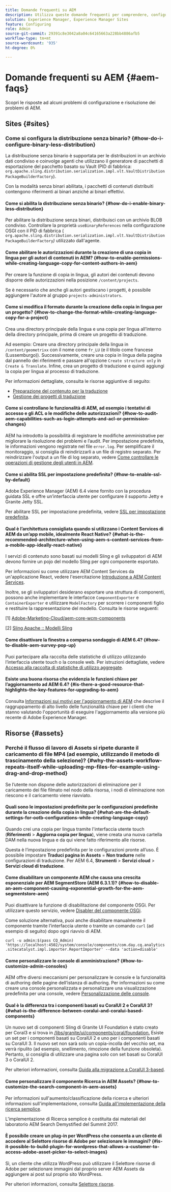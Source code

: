 ```yaml
---
title: Domande frequenti su AEM
description: Utilizza queste domande frequenti per comprendere, configurare e risolvere i problemi relativi ai flussi di lavoro o ai problemi più comuni in AEM.
solution: Experience Manager, Experience Manager Sites
feature: Configuring
role: Admin
source-git-commit: 29391c8e3042a8a04c64165663a228bb4886afb5
workflow-type: tm+mt
source-wordcount: '935'
ht-degree: 0%

---
```


# Domande frequenti su AEM {#aem-faqs}

Scopri le risposte ad alcuni problemi di configurazione e risoluzione dei problemi di AEM.

## Sites {#sites}

### Come si configura la distribuzione senza binario? {#how-do-i-configure-binary-less-distribution}

La distribuzione senza binario è supportata per le distribuzioni in un archivio dati condiviso e coinvolge agenti che utilizzano il generatore di pacchetti di esportazione del pacchetto basato su Vault (PID di fabbrica: `org.apache.sling.distribution.serialization.impl.vlt.VaultDistributionPackageBuilderFactory`).

Con la modalità senza binari abilitata, i pacchetti di contenuti distribuiti contengono riferimenti ai binari anziché ai binari effettivi.

#### Come si abilita la distribuzione senza binario? {#how-do-i-enable-binary-less-distribution}

Per abilitare la distribuzione senza binari, distribuisci con un archivio BLOB condiviso.
Controllare la proprietà `useBinaryReferences` nella configurazione OSGI con il PID di fabbrica ( `org.apache.sling.distribution.serialization.impl.vlt.VaultDistributionPackageBuilderFactory`*)* utilizzato dall&#39;agente.

#### Come abilitare le autorizzazioni durante la creazione di una copia in lingua per gli autori di contenuti in AEM? {#how-to-enable-permissions-while-creating-language-copy-for-content-authors-in-aem}

Per creare la funzione di copia in lingua, gli autori dei contenuti devono disporre delle autorizzazioni nella posizione `/content/projects`.

Se è necessario che anche gli autori gestiscano i progetti, è possibile aggiungere l&#39;autore al gruppo `projects-administrators`.

#### Come si modifica il formato durante la creazione della copia in lingua per un progetto? {#how-to-change-the-format-while-creating-language-copy-for-a-project}

Crea una directory principale della lingua e una copia per lingua all’interno della directory principale, prima di creare un progetto di traduzione.

Ad esempio:
Creare una directory principale della lingua in `/content/geometrixx` con il nome come `fr_LU` (e il titolo come francese (Lussemburgo)). Successivamente, creare una copia in lingua della pagina dal pannello dei riferimenti e passare all&#39;opzione `Create structure only` in `Create & Translate`. Infine, crea un progetto di traduzione e quindi aggiungi la copia per lingua al processo di traduzione.

Per informazioni dettagliate, consulta le risorse aggiuntive di seguito:

* [Preparazione del contenuto per la traduzione](/help/sites-administering/tc-prep.md)
* [Gestione dei progetti di traduzione](/help/sites-administering/tc-manage.md)

#### Come si controllano le funzionalità di AEM, ad esempio i tentativi di accesso e gli ACL o le modifiche delle autorizzazioni? {#how-to-audit-aem-capabilities-such-as-login-attempts-and-acl-or-permission-changes}

AEM ha introdotto la possibilità di registrare le modifiche amministrative per migliorare la risoluzione dei problemi e l’audit. Per impostazione predefinita, le informazioni vengono registrate nel file `error.log`. Per semplificare il monitoraggio, si consiglia di reindirizzarli a un file di registro separato.
Per reindirizzare l&#39;output a un file di log separato, vedere [Come controllare le operazioni di gestione degli utenti in AEM](/help/sites-administering/audit-user-management-operations.md).

#### Come si abilita SSL per impostazione predefinita? {#how-to-enable-ssl-by-default}

Adobe Experience Manager (AEM) 6.4 viene fornito con la procedura guidata SSL e offre un’interfaccia utente per configurare il supporto Jetty e Granite Jetty SSL.

Per abilitare SSL per impostazione predefinita, vedere [SSL per impostazione predefinita](/help/sites-administering/ssl-by-default.md).

#### Qual è l’architettura consigliata quando si utilizzano i Content Services di AEM da un’app mobile, idealmente React Native? {#what-is-the-recommended-architecture-when-using-aem-s-content-services-from-a-mobile-app-ideally-react-native}

I servizi di contenuto sono basati sui modelli Sling e gli sviluppatori di AEM devono fornire un pojo del modello Sling per ogni componente esportato.

Per informazioni su come utilizzare AEM Content Services da un&#39;applicazione React, vedere l&#39;esercitazione [Introduzione a AEM Content Services](https://helpx.adobe.com/experience-manager/kt/sites/using/content-services-tutorial-use.html).

Inoltre, se gli sviluppatori desiderano esportare una struttura di componenti, possono anche implementare le interfacce `ComponentExporter` e `ContainerExporter` e utilizzare `ModelFactory` per scorrere i componenti figlio e restituire la rappresentazione del modello. Consulta le risorse seguenti:

[1] [Adobe-Marketing-Cloud/aem-core-wcm-components](https://github.com/Adobe-Marketing-Cloud/aem-core-wcm-components/blob/master/bundles/core/src/main/java/com/adobe/cq/wcm/core/components/internal/models/v1/PageImpl.java#L245)

[2] [Sling Apache :: Modelli Sling](https://sling.apache.org/documentation/bundles/models.html)

#### Come disattivare la finestra a comparsa sondaggio di AEM 6.4? {#how-to-disable-aem-survey-pop-up}

Puoi partecipare alla raccolta delle statistiche di utilizzo utilizzando l’interfaccia utente touch o la console web. Per istruzioni dettagliate, vedere [Accesso alla raccolta di statistiche di utilizzo aggregate](/help/sites-deploying/opt-in-aggregated-usage-statistics.md).

#### Esiste una buona risorsa che evidenzia le funzioni chiave per l’aggiornamento ad AEM 6.4? {#is-there-a-good-resource-that-highlights-the-key-features-for-upgrading-to-aem}

Consulta [Informazioni sui motivi per l&#39;aggiornamento di AEM](https://helpx.adobe.com/experience-manager/kt/platform-repository/using/upgrade-aem-article-understand.html) che descrive il raggruppamento di alto livello delle funzionalità chiave per i clienti che stanno valutando l&#39;opportunità di eseguire l&#39;aggiornamento alla versione più recente di Adobe Experience Manager.

## Risorse {#assets}

### Perché il flusso di lavoro di Assets si ripete durante il caricamento di file MP4 (ad esempio, utilizzando il metodo di trascinamento della selezione)? {#why-the-assets-workflow-repeats-itself-while-uploading-mp-files-for-example-using-drag-and-drop-method}

Se l’utente non dispone delle autorizzazioni di eliminazione per il caricamento dei file filmato nel nodo della risorsa, i nodi di eliminazione non riescono e il caricamento viene riavviato.

#### Quali sono le impostazioni predefinite per le configurazioni predefinite durante la creazione della copia in lingua? {#what-are-the-default-settings-for-ootb-configurations-while-creating-language-copy}

Quando crei una copia per lingua tramite l&#39;interfaccia utente touch (**Riferimenti** > **Aggiorna copia per lingua**), viene creata una nuova cartella DAM nella nuova lingua e da qui viene fatto riferimento alle risorse.

Questa è l’impostazione predefinita per le configurazioni pronte all’uso. È possibile impostare **Traduci pagina in Assets** = **Non tradurre** nelle configurazioni di traduzione.
Per AEM 6.4, **Strumenti** > **Servizi cloud** > **Servizi cloud di traduzione**.

#### Come disabilitare un componente AEM che causa una crescita esponenziale per AEM SegmentStore (AEM 6.3.1.1)? {#how-to-disable-an-aem-component-causing-exponential-growth-for-the-aem-segmentstore-aem}

Puoi disattivare la funzione di disabilitazione del componente OSGi. Per utilizzare questo servizio, vedere [Disabler del componente OSGi](https://adobe-consulting-services.github.io/acs-aem-commons/features/osgi-disablers/component-disabler/index.html).

Come soluzione alternativa, puoi anche disabilitare manualmente il componente tramite l’interfaccia utente o tramite un comando `curl` (ad esempio di seguito) dopo ogni riavvio di AEM.

`curl -u admin:$(pass CQ_Admin) 'https://localhost:4502/system/console/components/com.day.cq.analytics.sitecatalyst.impl.importer.ReportImporter' --data 'action=disable'`

#### Come personalizzare le console di amministrazione? {#how-to-customize-admin-consoles}

AEM offre diversi meccanismi per personalizzare le console e la funzionalità di authoring delle pagine dell’istanza di authoring. Per informazioni su come creare una console personalizzata e personalizzare una visualizzazione predefinita per una console, vedere [Personalizzazione delle console](/help/sites-developing/customizing-consoles-touch.md).

#### Qual è la differenza tra i componenti basati su CoralUI 2 e CoralUI 3? {#what-is-the-difference-between-coralui-and-coralui-based-components}

Un nuovo set di componenti Sling di Granite UI Foundation è stato creato per Coral3 e si trova in [/libs/granite/ui/components/coral/foundation.](https://helpx.adobe.com/experience-manager/6-5/sites/developing/using/reference-materials/granite-ui/api/jcr_root/libs/granite/ui/components/coral/foundation/server.html) Esiste un set per i componenti basati su CoralUI 2 e uno per i componenti basati su CoralUI 3. Il nuovo set non sarà solo un copia-incolla del vecchio set, ma verrà ripulito (ad esempio, snellimento, rimozione della funzione obsoleta). Pertanto, si consiglia di utilizzare una pagina solo con set basati su CoralUI 3 o CoralUI 2.

Per ulteriori informazioni, consulta [Guida alla migrazione a CoralUI 3-based](https://helpx.adobe.com/experience-manager/6-5/sites/developing/using/reference-materials/granite-ui/api/jcr_root/libs/granite/ui/components/legacy/coral2/migration.html).

#### Come personalizzare il componente Ricerca in AEM Assets? {#how-to-customize-the-search-component-in-aem-assets}

Per informazioni sull&#39;aumento/classificazione della ricerca e ulteriori informazioni sull&#39;implementazione, consulta [Guida all&#39;implementazione della ricerca semplice](https://helpx.adobe.com/experience-manager/kt/sites/using/search-tutorial-develop.html).

L’implementazione di Ricerca semplice è costituita dai materiali del laboratorio AEM Search Demystified del Summit 2017.

#### È possibile creare un plug-in per WordPress che consenta a un cliente di accedere al Selettore risorse di Adobe per selezionare le immagini? {#is-it-possible-to-build-plugin-for-wordpress-that-allows-a-customer-to-access-adobe-asset-picker-to-select-images}

Sì, un cliente che utilizza WordPress può utilizzare il Selettore risorse di Adobe per selezionare immagini dal proprio server AEM Assets da aggiungere ai post sul proprio sito WordPress.

Per ulteriori informazioni, consulta [Selettore risorse](../assets/search-assets.md#assetpicker).

